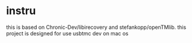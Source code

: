 # instru
this is based on Chronic-Dev/libirecovery and stefankopp/openTMlib.
this project is designed for use usbtmc dev on mac os
